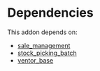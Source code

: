 # Dependencies

This addon depends on:

- [sale_management](https://github.com/bringout/oca-ocb-sale)
- [stock_picking_batch](https://github.com/bringout/oca-ocb-warehouse)
- [ventor_base](https://github.com/bringout/ventor)
